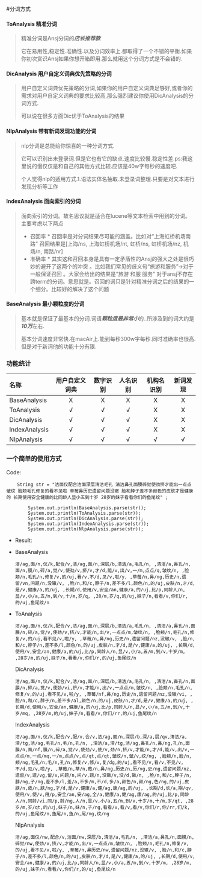 #分词方式

#### ToAnalysis 精准分词

> 精准分词是Ansj分词的***店长推荐款***
>
> 它在易用性,稳定性.准确性.以及分词效率上.都取得了一个不错的平衡.如果你初次赏识Ansj如果你想开箱即用.那么就用这个分词方式是不会错的.
>



#### DicAnalysis 用户自定义词典优先策略的分词

> 用户自定义词典优先策略的分词,如果你的用户自定义词典足够好,或者你的需求对用户自定义词典的要求比较高,那么强烈建议你使用DicAnalysis的分词方式.
>
> 可以说在很多方面Dic优于ToAnalysis的结果



#### NlpAnalysis 带有新词发现功能的分词

> nlp分词是总能给你惊喜的一种分词方式.
>
> 它可以识别出未登录词.但是它也有它的缺点.速度比较慢.稳定性差.ps:我这里说的慢仅仅是和自己的其他方式比较.应该是40w字每秒的速度吧.
>
> 个人觉得nlp的适用方式.1.语法实体名抽取.未登录词整理.只要是对文本进行发现分析等工作



#### IndexAnalysis 面向索引的分词

> 面向索引的分词。故名思议就是适合在lucene等文本检索中用到的分词。
> 主要考虑以下两点
> * 召回率 
    * 召回率是对分词结果尽可能的涵盖。比如对“上海虹桥机场南路” 召回结果是[上海/ns, 上海虹桥机场/nt, 虹桥/ns, 虹桥机场/nz, 机场/n, 南路/nr]
> * 准确率 
    * 其实这和召回本身是具有一定矛盾性的Ansj的强大之处是很巧妙的避开了这两个的冲突 。比如我们常见的歧义句“旅游和服务”->对于一般保证召回 。大家会给出的结果是“旅游 和服 服务” 对于ansj不存在跨term的分词。意思就是。召回的词只是针对精准分词之后的结果的一个细分。比较好的解决了这个问题



#### BaseAnalysis 最小颗粒度的分词

> 基本就是保证了最基本的分词.词语***颗粒度最非常小***的..所涉及到的词大约是***10万***左右.
>
> 基本分词速度非常快.在macAir上.能到每秒300w字每秒.同时准确率也很高.但是对于新词他的功能十分有限.



### 功能统计

| 名称            | 用户自定义词典 | 数字识别 | 人名识别 | 机构名识别 | 新词发现 |
| :------------ | :-----: | :--: | :--: | :---: | :--: |
| BaseAnalysis  |    X    |  X   |  X   |   X   |  X   |
| ToAnalysis    |    √    |  √   |  √   |   X   |  X   |
| DicAnalysis   |    √    |  √   |  √   |   X   |  X   |
| IndexAnalysis |    √    |  √   |  √   |   X   |  X   |
| NlpAnalysis   |    √    |  √   |  √   |   √   |  √   |



### 一个简单的使用方式

Code:

		String str = "洁面仪配合洁面深层清洁毛孔 清洁鼻孔面膜碎觉使劲挤才能出一点点皱纹 脸颊毛孔修复的看不见啦 草莓鼻历史遗留问题没辙 脸和脖子差不多颜色的皮肤才是健康的 长期使用安全健康的比同龄人显小五到十岁 28岁的妹子看看你们的鱼尾纹" ;
			
			System.out.println(BaseAnalysis.parse(str));
			System.out.println(ToAnalysis.parse(str));
			System.out.println(DicAnalysis.parse(str));
			System.out.println(IndexAnalysis.parse(str));
			System.out.println(NlpAnalysis.parse(str));

* Result:

* BaseAnalysis

  ````
  洁/ag,面/n,仪/k,配合/v,洁/ag,面/n,深层/b,清洁/a,毛孔/n, ,清洁/a,鼻孔/n,面/n,膜/n,碎/a,觉/v,使劲/v,挤/v,才/d,能/v,出/v,一/m,点点/q,皱纹/n, ,脸颊/n,毛孔/n,修复/v,的/uj,看/v,不/d,见/v,啦/y, ,草莓/n,鼻/ng,历史/n,遗留/vn,问题/n,没辙/v, ,脸/n,和/c,脖子/n,差不多/l,颜色/n,的/uj,皮肤/n,才/d,是/v,健康/a,的/uj, ,长期/d,使用/v,安全/an,健康/a,的/uj,比/p,同龄人/n,显/v,小/a,五/m,到/v,十/m,岁/q, ,28/m,岁/q,的/uj,妹子/n,看看/v,你们/r,的/uj,鱼尾纹/n
  ````


* ToAnalysis

  ````
  洁/ag,面/n,仪/k,配合/v,洁/ag,面/n,深层/b,清洁/a,毛孔/n, ,清洁/a,鼻孔/n,面膜/n,碎/a,觉/v,使劲/v,挤/v,才能/n,出/v,一点点/m,皱纹/n, ,脸颊/n,毛孔/n,修复/v,的/uj,看不见/v,啦/y, ,草莓/n,鼻/ng,历史/n,遗留问题/nz,没辙/v, ,脸/n,和/c,脖子/n,差不多/l,颜色/n,的/uj,皮肤/n,才/d,是/v,健康/a,的/uj, ,长期/d,使用/v,安全/an,健康/a,的/uj,比/p,同龄人/n,显/v,小/a,五/m,到/v,十岁/m, ,28岁/m,的/uj,妹子/n,看看/v,你们/r,的/uj,鱼尾纹/n
  ````

  DicAnalysis

  ````
  洁/ag,面/n,仪/k,配合/v,洁/ag,面/n,深层/b,清洁/a,毛孔/n, ,清洁/a,鼻孔/n,面膜/n,碎/a,觉/v,使劲/vi,挤/v,才能/n,出/v,一点点/m,皱纹/n, ,脸颊/n,毛孔/n,修复/v,的/uj,看不见/v,啦/y, ,草莓/nf,鼻/ng,历史/n,遗留问题/nz,没辙/vi, ,脸/n,和/c,脖子/n,差不多/al,颜色/n,的/uj,皮肤/n,才/d,是/v,健康/a,的/uj, ,长期/d,使用/v,安全/an,健康/a,的/uj,比/p,同龄人/n,显/v,小/a,五/m,到/v,十岁/mq, ,28岁/m,的/uj,妹子/n,看看/v,你们/rr,的/uj,鱼尾纹/n
  ````

  IndexAnalysis

  ````
  洁/ag,面/n,仪/k,配合/v,配/v,合/v,洁/ag,面/n,深层/b,深/a,层/qv,清洁/a,清/tg,洁/ag,毛孔/n,毛/n,孔/n, ,清洁/a,清/tg,洁/ag,鼻孔/n,鼻/ng,孔/n,面膜/n,面/nf,膜/n,碎/a,觉/v,使劲/v,使/v,劲/n,挤/v,才能/n,才/d,能/v,出/v,一点点/m,一点/mq,一/m,点点/v,点/qt,点/qt,皱纹/n,皱/v,纹/ng, ,脸颊/n,脸/n,颊/ng,毛孔/n,毛/n,孔/n,修复/v,修/v,复/dg,的/uj,看不见/v,看/v,不见/v,不/d,见/v,啦/y, ,草莓/n,草/n,莓/n,鼻/ng,历史/n,历/vg,史/ng,遗留问题/nz,遗留/v,遗/vg,留/v,问题/n,问/v,题/n,没辙/v,没/d,辙/n, ,脸/n,和/c,脖子/n,脖/ng,子/ng,差不多/l,差/a,不多/m,不/d,多/a,颜色/n,颜/ng,色/ng,的/uj,皮肤/n,皮/n,肤/ng,才/d,是/v,健康/a,健/ag,康/ag,的/uj, ,长期/d,长/a,期/qv,使用/v,使/v,用/p,安全/an,安/ag,全/a,健康/a,健/ag,康/ag,的/uj,比/p,同龄人/n,同龄/vi,同/p,龄/ng,人/n,显/v,小/a,五/m,到/v,十岁/m,十/m,岁/qt, ,28岁/m,岁/qt,的/uj,妹子/n,妹/n,子/ng,看看/v,看/v,看/v,你们/r,你/rr,们/k,的/uj,鱼尾纹/n,鱼尾/n,鱼/n,尾/ng,纹/ng
  ````

  NlpAnalysis

  ````
  洁/ag,面仪/nw,配合/v,洁面/nw,深层/b,清洁/a,毛孔/n, ,清洁/a,鼻孔/n,面膜/n,碎觉/nw,使劲/v,挤/v,才能/n,出/v,一点点/m,皱纹/n, ,脸颊/n,毛孔/n,修复/v,的/uj,看不见/v,啦/y, ,草莓/n,鼻历史/nw,遗留问题/nz,没辙/v, ,脸/n,和/c,脖子/n,差不多/l,颜色/n,的/uj,皮肤/n,才/d,是/v,健康/a,的/uj, ,长期/d,使用/v,安全/an,健康/a,的/uj,比/p,同龄人/n,显/v,小/a,五/m,到/v,十岁/m, ,28岁/m,的/uj,妹子/n,看看/v,你们/r,的/uj,鱼尾纹/n
  ````

  ​